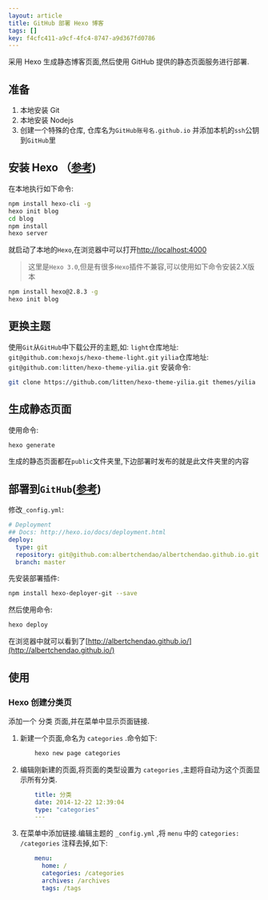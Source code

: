 ```yaml
---
layout: article
title: GitHub 部署 Hexo 博客
tags: []
key: f4cfc411-a9cf-4fc4-8747-a9d367fd0786
---
```


采用 Hexo 生成静态博客页面,然后使用 GitHub 提供的静态页面服务进行部署.

<!--more-->

## 准备

1. 本地安装 Git  
2. 本地安装 Nodejs
3. 创建一个特殊的仓库, 仓库名为`GitHub账号名.github.io` 并添加本机的`ssh`公钥到`GitHub`里

## 安装 Hexo （[参考](http://hexo.io/))

在本地执行如下命令:

```bash
npm install hexo-cli -g
hexo init blog
cd blog
npm install
hexo server
```

就启动了本地的`Hexo`,在浏览器中可以打开[http://localhost:4000](http://localhost:4000)

> 这里是`Hexo 3.0`,但是有很多`Hexo`插件不兼容,可以使用如下命令安装2.X版本  

```bash
npm install hexo@2.8.3 -g
hexo init blog
```

## 更换主题

使用`Git`从`GitHub`中下载公开的主题,如:
`light`仓库地址: `git@github.com:hexojs/hexo-theme-light.git`
`yilia`仓库地址: `git@github.com:litten/hexo-theme-yilia.git`
安装命令:

```bash
git clone https://github.com/litten/hexo-theme-yilia.git themes/yilia
```

## 生成静态页面

使用命令:

```bash
hexo generate
```

生成的静态页面都在`public`文件夹里,下边部署时发布的就是此文件夹里的内容

## 部署到`GitHub`([参考](http://hexo.io/docs/deployment.html))

修改`_config.yml`:

```yml
# Deployment
## Docs: http://hexo.io/docs/deployment.html
deploy:
  type: git
  repository: git@github.com:albertchendao/albertchendao.github.io.git
  branch: master
```

先安装部署插件:

```bash
npm install hexo-deployer-git --save
```

然后使用命令:

```bash
hexo deploy
```

在浏览器中就可以看到了[http://albertchendao.github.io/](http://albertchendao.github.io/)

## 使用

### Hexo 创建分类页

添加一个 分类 页面,并在菜单中显示页面链接.

1. 新建一个页面,命名为 `categories` .命令如下:

    ```bash
        hexo new page categories
    ```

2. 编辑刚新建的页面,将页面的类型设置为 `categories` ,主题将自动为这个页面显示所有分类.

    ```yml
        title: 分类
        date: 2014-12-22 12:39:04
        type: "categories"
        ---
    ```

3. 在菜单中添加链接.编辑主题的 `_config.yml` ,将 `menu` 中的 `categories: /categories` 注释去掉,如下:

    ```yml
        menu:
          home: /
          categories: /categories
          archives: /archives
          tags: /tags
    ```
